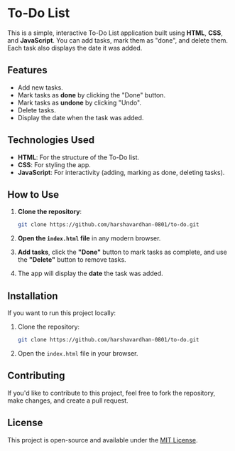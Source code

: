 # To-Do List

This is a simple, interactive To-Do List application built using **HTML**, **CSS**, and **JavaScript**. You can add tasks, mark them as "done", and delete them. Each task also displays the date it was added.

## Features
- Add new tasks.
- Mark tasks as **done** by clicking the "Done" button.
- Mark tasks as **undone** by clicking "Undo".
- Delete tasks.
- Display the date when the task was added.

## Technologies Used
- **HTML**: For the structure of the To-Do list.
- **CSS**: For styling the app.
- **JavaScript**: For interactivity (adding, marking as done, deleting tasks).

## How to Use
1. **Clone the repository**:
    ```bash
    git clone https://github.com/harshavardhan-0801/to-do.git
    ```

2. **Open the `index.html` file** in any modern browser.

3. **Add tasks**, click the **"Done"** button to mark tasks as complete, and use the **"Delete"** button to remove tasks.

4. The app will display the **date** the task was added.

## Installation
If you want to run this project locally:

1. Clone the repository:
    ```bash
    git clone https://github.com/harshavardhan-0801/to-do.git
    ```

2. Open the `index.html` file in your browser.

## Contributing
If you'd like to contribute to this project, feel free to fork the repository, make changes, and create a pull request.

## License
This project is open-source and available under the [MIT License](LICENSE).
